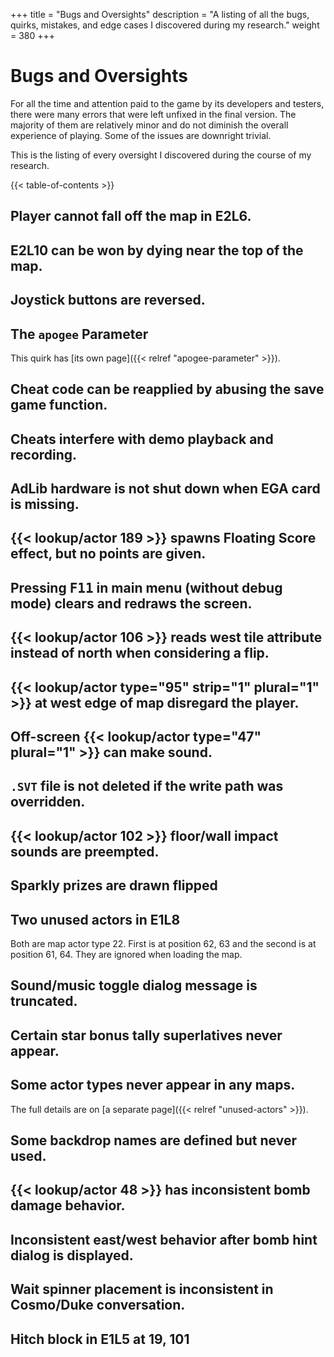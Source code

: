 +++
title = "Bugs and Oversights"
description = "A listing of all the bugs, quirks, mistakes, and edge cases I discovered during my research."
weight = 380
+++

# Bugs and Oversights

For all the time and attention paid to the game by its developers and testers, there were many errors that were left unfixed in the final version. The majority of them are relatively minor and do not diminish the overall experience of playing. Some of the issues are downright trivial.

This is the listing of every oversight I discovered during the course of my research.

{{< table-of-contents >}}

## Player cannot fall off the map in E2L6.

## E2L10 can be won by dying near the top of the map.

## Joystick buttons are reversed.

## The `apogee` Parameter

This quirk has [its own page]({{< relref "apogee-parameter" >}}).

## Cheat code can be reapplied by abusing the save game function.

## Cheats interfere with demo playback and recording.

## AdLib hardware is not shut down when EGA card is missing.

## {{< lookup/actor 189 >}} spawns Floating Score effect, but no points are given.

## Pressing <kbd>F11</kbd> in main menu (without debug mode) clears and redraws the screen.

## {{< lookup/actor 106 >}} reads west tile attribute instead of north when considering a flip.

## {{< lookup/actor type="95" strip="1" plural="1" >}} at west edge of map disregard the player.

## Off-screen {{< lookup/actor type="47" plural="1" >}} can make sound.

## `.SVT` file is not deleted if the write path was overridden.

## {{< lookup/actor 102 >}} floor/wall impact sounds are preempted.

## Sparkly prizes are drawn flipped

## Two unused actors in E1L8

Both are map actor type 22. First is at position 62, 63 and the second is at position 61, 64. They are ignored when loading the map.

## Sound/music toggle dialog message is truncated.

## Certain star bonus tally superlatives never appear.

## Some actor types never appear in any maps.

The full details are on [a separate page]({{< relref "unused-actors" >}}).

## Some backdrop names are defined but never used.

## {{< lookup/actor 48 >}} has inconsistent bomb damage behavior.

## Inconsistent east/west behavior after bomb hint dialog is displayed.

## Wait spinner placement is inconsistent in Cosmo/Duke conversation.

## Hitch block in E1L5 at 19, 101
